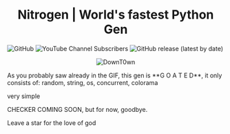 <h1 align="center">Nitrogen | World's fastest Python Gen</h1>

![GitHub](https://img.shields.io/github/license/luixiuno/nitrogen) ![YouTube Channel Subscribers](https://img.shields.io/youtube/channel/subscribers/UCv3gnLEJJgvnmhzLx9lPuTA?style=social) ![GitHub release (latest by date)](https://img.shields.io/github/v/release/luixiuno/nitrogen)

<p align="center">
  <img src="https://us-east-1.tixte.net/uploads/luixiuno.is-from.space/explorer_KJCUyKE6w2.gif" alt="DownT0wn" />
</p>
As you probably saw already in the GIF, this gen is **G O A T E D**, it only consists of: random, string, os, concurrent, colorama

very simple

CHECKER COMING SOON, but for now, goodbye.


Leave a star for the love of god
